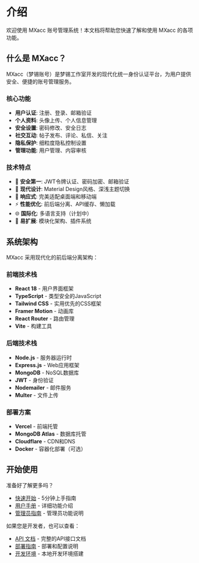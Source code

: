 # 介绍

欢迎使用 MXacc 账号管理系统！本文档将帮助您快速了解和使用 MXacc 的各项功能。

## 什么是 MXacc？

MXacc（梦锡账号）是梦锡工作室开发的现代化统一身份认证平台，为用户提供安全、便捷的账号管理服务。

### 核心功能

- **用户认证**: 注册、登录、邮箱验证
- **个人资料**: 头像上传、个人信息管理
- **安全设置**: 密码修改、安全日志
- **社交互动**: 帖子发布、评论、私信、关注
- **隐私保护**: 细粒度隐私控制设置
- **管理功能**: 用户管理、内容审核

### 技术特点

- 🔐 **安全第一**: JWT令牌认证、密码加密、邮箱验证
- 🎨 **现代设计**: Material Design风格、深浅主题切换
- 📱 **响应式**: 完美适配桌面端和移动端
- ⚡ **性能优化**: 前后端分离、API缓存、懒加载
- 🌐 **国际化**: 多语言支持（计划中）
- 🔧 **易扩展**: 模块化架构、插件系统

## 系统架构

MXacc 采用现代化的前后端分离架构：

### 前端技术栈
- **React 18** - 用户界面框架
- **TypeScript** - 类型安全的JavaScript
- **Tailwind CSS** - 实用优先的CSS框架
- **Framer Motion** - 动画库
- **React Router** - 路由管理
- **Vite** - 构建工具

### 后端技术栈
- **Node.js** - 服务器运行时
- **Express.js** - Web应用框架
- **MongoDB** - NoSQL数据库
- **JWT** - 身份验证
- **Nodemailer** - 邮件服务
- **Multer** - 文件上传

### 部署方案
- **Vercel** - 前端托管
- **MongoDB Atlas** - 数据库托管
- **Cloudflare** - CDN和DNS
- **Docker** - 容器化部署（可选）

## 开始使用

准备好了解更多吗？

- [快速开始](./getting-started.md) - 5分钟上手指南
- [用户手册](./user-manual.md) - 详细功能介绍
- [管理员指南](./admin-guide.md) - 管理员功能说明

如果您是开发者，也可以查看：

- [API 文档](../api/overview.md) - 完整的API接口文档
- [部署指南](../development/deployment.md) - 部署和配置说明
- [开发环境](../development/setup.md) - 本地开发环境搭建 